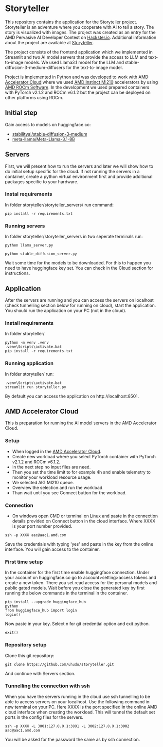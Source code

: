 # Storyteller

This repository contains the application for the Storyteller project. Storyteller is an adventure where you cooperate with AI to tell a story. The story is visualized with images. The project was created as an entry for the AMD Pervasive AI Developer Contest on [Hackster.io](https://www.hackster.io/contests/amd2023). Additional information about the project are available at [Storyteller](https://www.hackster.io/uhudo/storyteller-8f7ce6).

The project consists of the frontend application which we implemented in Streamlit and two AI model servers that provide the access to LLM and text-to-image models. We used Llama3.1 model for the LLM and stable-diffusion-3-medium-diffusers for the text-to-image model.

Project is implemented in Python and was developed to work with [AMD Accelerator Cloud](https://aac.amd.com) where we used [AMD Instinct MI210](https://www.amd.com/en/products/accelerators/instinct/mi200/mi210.html) accelerators by using [AMD ROCm Software](https://www.amd.com/en/products/software/rocm.html). In the development we used prepared containers with PyTorch v2.1.2 and ROCm v6.1.2 but the project can be deployed on other platforms using ROCm.

## Initial step
Gain access to models on huggingface.co:
 - [stabilityai/stable-diffusion-3-medium](https://huggingface.co/stabilityai/stable-diffusion-3-medium)
 - [meta-llama/Meta-Llama-3.1-8B](https://huggingface.co/meta-llama/Meta-Llama-3.1-8B-Instruct)

## Servers
First, we will present how to run the servers and later we will show how to do initial setup specific for the cloud. If not running the servers in a container, create a python virtual environment first and provide additional packages specific to your hardware.
### Instal requirements
In folder storyteller/storyteller_servers/ run command:
```
pip install -r requirements.txt
```
### Running servers
In folder storyteller/storyteller_servers in two seperate terminals run:
```
python llama_server.py
```
```
python stable_diffusion_server.py
```
Wait some time for the models to be downloaded. For this to happen you need to have huggingface key set. You can check in the Cloud section for instructions.

## Application
After the servers are running and you can access the servers on localhost (check tunnelling section below for running on cloud), start the application. You should run the application on your PC (not in the cloud).
### Install requirements
In folder storyteller/
```
python -m venv .venv
.venv\Scripts\activate.bat
pip install -r requirements.txt
```
### Running application
In folder storyteller/ run:
```
.venv\Scripts\activate.bat
streamlit run storyteller.py
```
By default you can access the application on http://localhost:8501.

## AMD Accelerator Cloud
This is preparation for running the AI model servers in the AMD Accelerator Cloud.
### Setup
 - When logged in the [AMD Accelerator Cloud](https://aac.amd.com).
 - Create new workload where you select PyTorch container with PyTorch v2.1.2 and ROCm v6.1.2.
 - In the next step no input files are need.
 - Then you set the time limit to for example 4h and enable telemetry to monitor your workload resource usage.
 - We selected AIG MI210 queue.
 - Overview the selection and run the workload.
 - Than wait until you see Connect button for the workload.
### Connection
 - On windows open CMD or terminal on Linux and paste in the connection details provided on Connect button in the cloud interface. Where XXXX is your port number provided.
```
ssh -p XXXX aac@aac1.amd.com
```
Save the credentials with typing 'yes' and paste in the key from the online interface. You will gain access to the container.
### First time setup
In the container for the first time enable huggingface connection. Under your account on huggingface.co go to account>setting>access tokens and create a new token. There you set read access for the personal models and public gated models. Wait before you close the generated key by first running the below commands in the terminal in the container.
```
pip install --upgrade huggingface_hub
python
from huggingface_hub import login
login()
```
Now paste in your key. Select n for git credential option and exit python.
```
exit()
```
### Repository setup
Clone this git repository:
```
git clone https://github.com/uhudo/storyteller.git
```
And continue with Servers section.
### Tunnelling the connection with ssh
When you have the servers running in the cloud use ssh tunnelling to be able to access servers on your localhost.
Use the following command in new terminal on your PC. Here XXXX is the port specified in the online AMD cloud interface when creating the workload. This will tunnel the default set ports in the config files for the servers.
```
ssh -p XXXX -L 3001:127.0.0.1:3001 -L 3002:127.0.0.1:3002 aac@aac1.amd.com
```
You will be asked for the password the same as by ssh connection.
